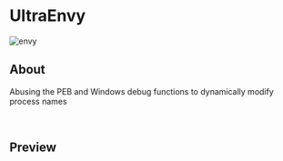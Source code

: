 # UltraEnvy
![envy](https://github.com/user-attachments/assets/142a5672-43fb-4697-82c5-3006f7b9aa9d)

## About
Abusing the PEB and Windows debug functions to dynamically modify process names

<br>

## Preview 
